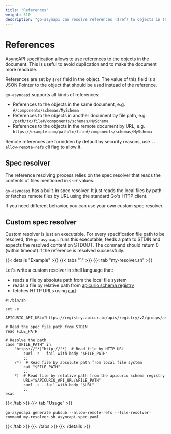 ```yaml
---
title: "References"
weight: 310
description: "go-asynapi can resolve references ($ref) to objects in the same document, in local or remote file. Custom resolver is supported for more complex scenarios" 
---
```


# References

AsyncAPI specification allows to use references to the objects in the document. This is useful to avoid duplication and
to make the document more readable. 

References are set by `$ref` field in the object. The value of this field is a JSON Pointer to the object that should be
used instead of the reference.

`go-asyncapi` supports all kinds of references:

* References to the objects in the same document, e.g. `#/components/schemas/MySchema`
* References to the objects in another document by file path, e.g.
  `/path/to/file#/components/schemas/MySchema`
* References to the objects in the remote document by URL, e.g.
  `https://example.com/path/to/file#/components/schemas/MySchema`

Remote references are forbidden by default by security reasons, use `--allow-remote-refs` cli flag to allow it.

## Spec resolver

The reference resolving process relies on the spec resolver that reads the contents of files mentioned in `$ref` values.

`go-asyncapi` has a built-in spec resolver. It just reads the local files by path or fetches remote files by URL 
using the standard Go's HTTP client. 

If you need different behavior, you can use your own custom spec resolver.

## Custom spec resolver

Custom resolver is just an executable. For every specification file path to be resolved, the `go-asyncapi` 
runs this executable, feeds a path to STDIN and expects the resolved content on STDOUT. 
The command should return 0 (within timeout) if the reference is resolved successfully.

{{< details "Example" >}}
{{< tabs "1" >}}
{{< tab "my-resolver.sh" >}}

Let's write a custom resolver in shell language that:

* reads a file by absolute path from the local file system
* reads a file by relative path from [apicurio schema registry](https://www.apicur.io/registry/)
* fetches HTTP URLs using [curl](https://curl.se/)

```shell
#!/bin/sh

set -e

APICURIO_API_URL="https://registry.apicur.io/apis/registry/v2/groups/asyncapi/artifacts"

# Read the spec file path from STDIN
read FILE_PATH

# Resolve the path
case "$FILE_PATH" in
    "https://"*|"http://"*)  # Read file by HTTP URL
        curl -s --fail-with-body "$FILE_PATH"
        ;;
    /*)  # Read file by absolute path from local file system
        cat "$FILE_PATH"
        ;;
    *)  # Read file by relative path from the apicurio schema registry
        URL="$APICURIO_API_URL/$FILE_PATH"
        curl -s --fail-with-body "$URL"
        ;;
esac
```
{{< /tab >}}
{{< tab "Usage" >}}
```shell
go-asyncapi generate pubsub --allow-remote-refs --file-resolver-command my-resolver.sh asyncapi-spec.yaml
```
{{< /tab >}}
{{< /tabs >}}
{{< /details >}}